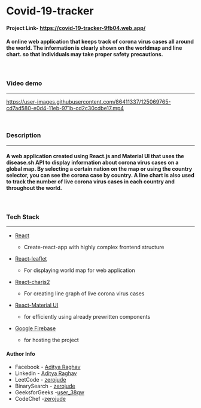 # Covid-19-tracker
#### Project Link- https://covid-19-tracker-9fb04.web.app/



#### A online web application that keeps track of corona virus cases all around the world. The information is clearly shown on the worldmap and line chart. so that individuals may take proper safety precautions.

</br>

### Video demo
---

https://user-images.githubusercontent.com/86411337/125069765-cd7ad580-e0d4-11eb-971b-cd2c30cdbe17.mp4


  
</br>

### Description
----

 #### A web application created using React.js and Material UI that uses the disease.sh API to display information about corona virus cases on a global map. By selecting a certain nation on the map or using the country selector, you can see the corona case by country. A line chart is also used to track the number of live corona virus cases in each country and throughout the world. 

</br>

 ### Tech Stack 
 ----

- [React](https://github.com/facebook/react)
   - Create-react-app with highly complex frontend structure 

 - [React-leaflet](https://react-leaflet.js.org/)
    - For displaying world map for web application

 - [React-charjs2](https://gor181.github.io/react-chartjs-2/)
    - For creating line graph of live corona virus cases  

 - [React-Material UI](https://material-ui.com/)
    - for efficiently using already prewritten components 
 
 - [Google Firebase](https://console.firebase.google.com/u/0/)
    - for hosting the project 


#### Author Info

- Facebook - [Aditya Raghav](https://www.facebook.com/aditya.raghav.9469/)
- Linkedin - [Aditya Raghav](https://www.linkedin.com/in/aditya-raghav-99a510180/)
- LeetCode - [zerojude](https://leetcode.com/zerojude/)
- BinarySearch - [zerojude](https://binarysearch.com/@/zerojude)
- GeeksforGeeks -[user_38qw](https://auth.geeksforgeeks.org/user/user_38qw/profile)
- CodeChef -[zerojude](https://www.codechef.com/users/zerojude)






